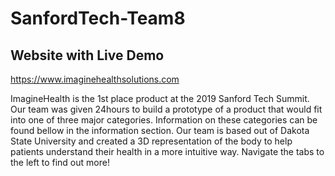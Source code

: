 # SanfordTech-Team8
## Website with Live Demo

https://www.imaginehealthsolutions.com


ImagineHealth is the 1st place product at the 2019 Sanford Tech Summit. Our team was given 24hours to build a prototype of a product that would fit into one of three major categories. Information on these categories can be found bellow in the information section. Our team is based out of Dakota State University and created a 3D representation of the body to help patients understand their health in a more intuitive way. Navigate the tabs to the left to find out more! 

